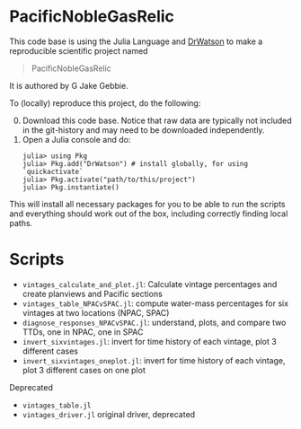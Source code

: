 # PacificNobleGasRelic

This code base is using the Julia Language and [DrWatson](https://juliadynamics.github.io/DrWatson.jl/stable/)
to make a reproducible scientific project named
> PacificNobleGasRelic

It is authored by G Jake Gebbie.

To (locally) reproduce this project, do the following:

0. Download this code base. Notice that raw data are typically not included in the
   git-history and may need to be downloaded independently.
1. Open a Julia console and do:
   ```
   julia> using Pkg
   julia> Pkg.add("DrWatson") # install globally, for using `quickactivate`
   julia> Pkg.activate("path/to/this/project")
   julia> Pkg.instantiate()
   ```

This will install all necessary packages for you to be able to run the scripts and
everything should work out of the box, including correctly finding local paths.

# Scripts

- `vintages_calculate_and_plot.jl`: Calculate vintage percentages and create planviews and Pacific sections
- `vintages_table_NPACvSPAC.jl`: compute water-mass percentages for six vintages at two locations (NPAC, SPAC)
- `diagnose_responses_NPACvSPAC.jl`: understand, plots, and compare two TTDs, one in NPAC, one in SPAC
- `invert_sixvintages.jl`: invert for time history of each vintage, plot 3 different cases
- `invert_sixvintages_oneplot.jl`: invert for time history of each vintage, plot 3 different cases on one plot

Deprecated
- `vintages_table.jl`
- `vintages_driver.jl` original driver, deprecated

